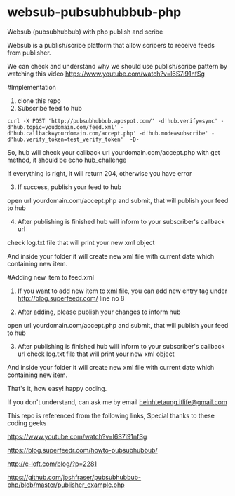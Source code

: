 # websub-pubsubhubbub-php
Websub (pubsubhubbub) with php publish and scribe

Websub is a publish/scribe platform that allow scribers to receive feeds from publisher.

We can check and understand why we should use publish/scribe pattern by watching this video https://www.youtube.com/watch?v=l6S7i91nfSg


#Implementation
1. clone this repo
2. Subscribe feed to hub
```
curl -X POST 'http://pubsubhubbub.appspot.com/' -d'hub.verify=sync' -d'hub.topic=youdomain.com/feed.xml' -d'hub.callback=yourdomain.com/accept.php' -d'hub.mode=subscribe' -d'hub.verify_token=test_verify_token'  -D-
```
So, hub will check your callback url yourdomain.com/accept.php with get method, it should be echo hub_challenge

If everything is right, it will return 204, otherwise you have error

3. If success, publish your feed to hub

open url yourdomain.com/accept.php and submit, that will publish your feed to hub

4. After publishing is finished hub will inform to your subscriber's callback url

check log.txt file that will print your new xml object

And inside your folder it will create new xml file with current date which containing new item.



#Adding new item to feed.xml
1. If you want to add new item to xml file, you can add new entry tag under <id>http://blog.superfeedr.com/</id>  line no 8

2. After adding, please publish your changes to inform hub

open url yourdomain.com/accept.php and submit, that will publish your feed to hub

3. After publishing is finished hub will inform to your subscriber's callback url check log.txt file that will print your new xml object

And inside your folder it will create new xml file with current date which containing new item.


That's it, how easy! happy coding.

If you don't understand, can ask me by email heinhtetaung.itlife@gmail.com



This repo is referenced from the following links, Special thanks to these coding geeks

https://www.youtube.com/watch?v=l6S7i91nfSg

https://blog.superfeedr.com/howto-pubsubhubbub/

http://c-loft.com/blog/?p=2281  

https://github.com/joshfraser/pubsubhubbub-php/blob/master/publisher_example.php

